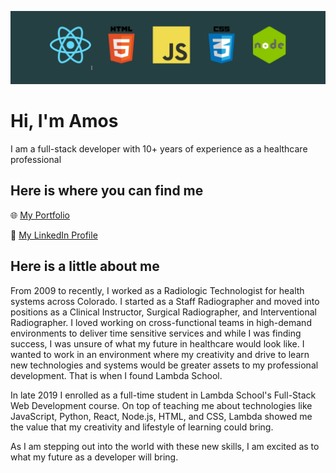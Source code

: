 <!--
**AmMiRo/AmMiRo** is a ✨ _special_ ✨ repository because its `README.md` (this file) appears on your GitHub profile.
-->

![Banner](./images/logo_banner_dark_teal.png)

# Hi, I'm Amos

I am a full-stack developer with 10+ years of experience as a healthcare professional

## Here is where you can find me

🌐 [My Portfolio](https://amosrose.co)

💼 [My LinkedIn Profile](https://www.linkedin.com/in/amos-rose/)

## Here is a little about me

From 2009 to recently, I worked as a Radiologic Technologist for health systems across Colorado. I started as a Staff Radiographer and moved into positions as a Clinical Instructor, Surgical Radiographer, and Interventional Radiographer. I loved working on cross-functional teams in high-demand environments to deliver time sensitive services and while I was finding success, I was unsure of what my future in healthcare would look like. I wanted to work in an environment where my creativity and drive to learn new technologies and systems would be greater assets to my professional development. That is when I found Lambda School.

In late 2019 I enrolled as a full-time student in Lambda School's Full-Stack Web Development course. On top of teaching me about technologies like JavaScript, Python, React, Node.js, HTML, and CSS, Lambda showed me the value that my creativity and lifestyle of learning could bring.

As I am stepping out into the world with these new skills, I am excited as to what my future as a developer will bring.
